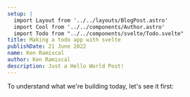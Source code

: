 ```yaml
---
setup: |
  import Layout from '../../layouts/BlogPost.astro'
  import Cool from '../../components/Author.astro'
  import Todo from "../../components/svelte/Todo.svelte"
title: Making a todo app with svelte
publishDate: 21 June 2022
name: Ken Ramiscal
author: Ken Ramiscal
description: Just a Hello World Post!
---
```


To understand what we're building today, let's see it first:

<Todo client:load />


